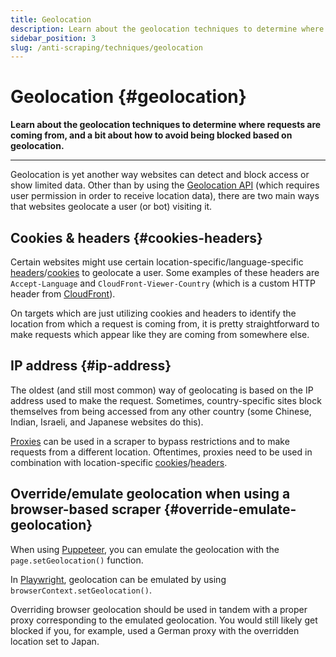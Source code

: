 ```yaml
---
title: Geolocation
description: Learn about the geolocation techniques to determine where requests are coming from, and a bit about how to avoid being blocked based on geolocation.
sidebar_position: 3
slug: /anti-scraping/techniques/geolocation
---
```


# Geolocation {#geolocation}

**Learn about the geolocation techniques to determine where requests are coming from, and a bit about how to avoid being blocked based on geolocation.**

---

Geolocation is yet another way websites can detect and block access or show limited data. Other than by using the [Geolocation API](https://developer.mozilla.org/en-US/docs/Web/API/Geolocation_API) (which requires user permission in order to receive location data), there are two main ways that websites geolocate a user (or bot) visiting it.

## Cookies & headers {#cookies-headers}

Certain websites might use certain location-specific/language-specific [headers](../../../glossary/concepts/http_headers.md)/[cookies](../../../glossary/concepts/http_cookies.md) to geolocate a user. Some examples of these headers are `Accept-Language` and `CloudFront-Viewer-Country` (which is a custom HTTP header from [CloudFront](https://docs.aws.amazon.com/AmazonCloudFront/latest/DeveloperGuide/adding-cloudfront-headers.html)).

On targets which are just utilizing cookies and headers to identify the location from which a request is coming from, it is pretty straightforward to make requests which appear like they are coming from somewhere else.

## IP address {#ip-address}

The oldest (and still most common) way of geolocating is based on the IP address used to make the request. Sometimes, country-specific sites block themselves from being accessed from any other country (some Chinese, Indian, Israeli, and Japanese websites do this).

[Proxies](../mitigation/proxies.md) can be used in a scraper to bypass restrictions and to make requests from a different location. Oftentimes, proxies need to be used in combination with location-specific [cookies](../../../glossary/concepts/http_cookies.md)/[headers](../../../glossary/concepts/http_headers.md).

## Override/emulate geolocation when using a browser-based scraper {#override-emulate-geolocation}

When using [Puppeteer](https://pptr.dev/#?product=Puppeteer&show=api-pagesetgeolocationoptions), you can emulate the geolocation with the `page.setGeolocation()` function.

In [Playwright](https://playwright.dev/docs/api/class-browsercontext#browsercontextsetgeolocationgeolocation), geolocation can be emulated by using `browserContext.setGeolocation()`.

Overriding browser geolocation should be used in tandem with a proper proxy corresponding to the emulated geolocation. You would still likely get blocked if you, for example, used a German proxy with the overridden location set to Japan.
